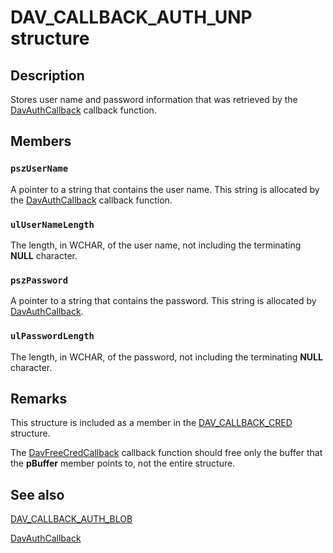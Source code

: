 # DAV_CALLBACK_AUTH_UNP structure

## Description

Stores user name and password information that was retrieved by the [DavAuthCallback](https://learn.microsoft.com/windows/desktop/api/davclnt/nc-davclnt-pfndavauthcallback) callback function.

## Members

### `pszUserName`

A pointer to a string that contains the user name. This string is allocated by the [DavAuthCallback](https://learn.microsoft.com/windows/desktop/api/davclnt/nc-davclnt-pfndavauthcallback) callback function.

### `ulUserNameLength`

The length, in WCHAR, of the user name, not including the terminating **NULL** character.

### `pszPassword`

A pointer to a string that contains the password. This string is allocated by [DavAuthCallback](https://learn.microsoft.com/windows/desktop/api/davclnt/nc-davclnt-pfndavauthcallback).

### `ulPasswordLength`

The length, in WCHAR, of the password, not including the terminating **NULL** character.

## Remarks

This structure is included as a member in the [DAV_CALLBACK_CRED](https://learn.microsoft.com/windows/desktop/api/davclnt/ns-davclnt-dav_callback_cred) structure.

The [DavFreeCredCallback](https://learn.microsoft.com/windows/desktop/api/davclnt/nc-davclnt-pfndavauthcallback_freecred) callback function should free only the buffer that the **pBuffer** member points to, not the entire structure.

## See also

[DAV_CALLBACK_AUTH_BLOB](https://learn.microsoft.com/windows/desktop/api/davclnt/ns-davclnt-dav_callback_auth_blob)

[DavAuthCallback](https://learn.microsoft.com/windows/desktop/api/davclnt/nc-davclnt-pfndavauthcallback)